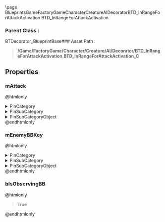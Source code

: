 \page BlueprintsGameFactoryGameCharacterCreatureAIDecoratorBTD_InRangeForAttackActivation BTD_InRangeForAttackActivation
### Parent Class :
BTDecorator_BlueprintBase### Asset Path :
<b><blockquote>/Game/FactoryGame/Character/Creature/AI/Decorator/BTD_InRangeForAttackActivation.BTD_InRangeForAttackActivation_C</blockquote></b>
## Properties

### mAttack
@htmlonly
<details>
 <summary>PinCategory</summary>
<blockquote>Class</blockquote>
</details>
<details>
 <summary>PinSubCategory</summary>
<blockquote>Class</blockquote>
</details>
<details>
 <summary>PinSubCategoryObject</summary>
<b><a href="_class_script_f_g_attack.html"><blockquote>FGAttack</blockquote></a></b>
</details>
@endhtmlonly

### mEnemyBBKey
@htmlonly
<details>
 <summary>PinCategory</summary>
<blockquote>struct</blockquote>
</details>
<details>
 <summary>PinSubCategory</summary>
<blockquote>struct</blockquote>
</details>
<details>
 <summary>PinSubCategoryObject</summary>
<b><a href="_class_script_blackboard_key_selector.html"><blockquote>BlackboardKeySelector</blockquote></a></b>
</details>
@endhtmlonly

### bIsObservingBB
@htmlonly
<blockquote>True</blockquote>
@endhtmlonly

